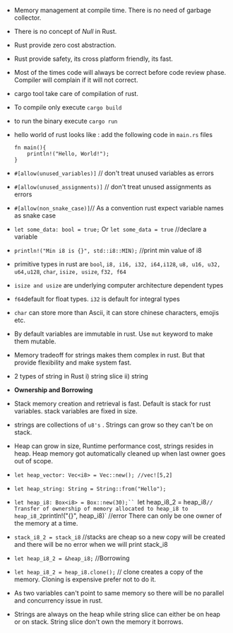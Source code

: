 * Memory management at compile time. There is no need of garbage collector.
* There is no concept of _Null_ in Rust.
* Rust provide zero cost abstraction.
* Rust provide safety, its cross platform friendly, its fast.
* Most of the times code will always be correct before code review phase. Compiler will complain if it will not correct.
* cargo tool take care of compilation of rust.
* To compile only execute `cargo build`
* to run the binary execute `cargo run`
* hello world of rust looks like : add the following code in `main.rs` files
    ```
    fn main(){
        println!("Hello, World!");
    }
    ```
* `#[allow(unused_variables)]` // don't treat unused variables as errors
* `#[allow(unused_assignments)]` // don't treat unused assignments as errors
* `#[allow(non_snake_case)]`// As a convention rust expect variable names as snake case
* `let some_data: bool = true;` Or `let some_data = true` //declare a variable
* `println!("Min i8 is {}", std::i8::MIN);` //print min value of i8
* primitive types in rust are `bool`, `i8, i16, i32, i64,i128`, `u8, u16, u32, u64,u128`, `char`, `isize, usize`, `f32, f64`
* `isize and usize` are underlying computer architecture dependent types
* `f64`default for float types. `i32` is default for integral types
* `char` can store more than Ascii, it can store chinese characters, emojis etc.
* By default variables are immutable in rust. Use `mut` keyword to make them mutable.
* Memory tradeoff for strings makes them complex in rust. But that provide flexibility and make system fast.
* 2 types of string in Rust i) string slice ii) string

* **Ownership and Borrowing**
* Stack memory creation and retrieval is fast. Default is stack for rust variables. stack variables are fixed in size.
* strings are collections of `u8's` . Strings can grow so they can't be on stack.
* Heap can grow in size, Runtime performance cost, strings resides in heap. Heap memory got automatically cleaned up when last owner goes out of scope.
* `let heap_vector: Vec<i8> = Vec::new(); //vec![5,2]`
* `let heap_string: String = String::from("Hello");`
* `let heap_i8: Box<i8> = Box::new(30);``
  `let heap_i8_2 = heap_i8` // Transfer of ownership of memory allocated to heap_i8 to heap_i8_2
  `println!("{}", heap_i8)` //error There can only be one owner of the memory at a time.
* `stack_i8_2 = stack_i8` //stacks are cheap so a new copy will be created and there will be no error when we will print stack_i8
* `let heap_i8_2 = &heap_i8;` //Borrowing
* `let heap_i8_2 = heap_i8.clone();` // clone creates a copy of the memory. Cloning is expensive prefer not to do it.
* As two variables can't point to same memory so there will be no parallel and concurrency issue in rust.
* Strings are always on the heap while string slice can either be on heap or on stack. String slice don't own the memory it borrows.
